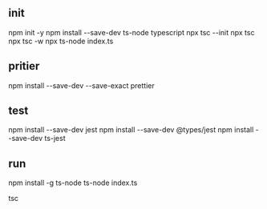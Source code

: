 
## init
npm init -y
npm install --save-dev ts-node typescript
npx tsc --init
npx tsc
npx tsc -w
npx ts-node index.ts 

## pritier
npm install --save-dev --save-exact prettier

## test
npm install --save-dev jest
npm install --save-dev @types/jest
npm install --save-dev ts-jest


## run
npm install -g ts-node
ts-node index.ts 


tsc